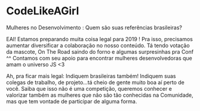 # CodeLikeAGirl
Mulheres no Desenvolvimento : Quem são suas referências brasileiras?

EAI! Estamos preparando muita coisa legal para 2019 ! Pra isso, precisamos aumentar diversificar a colaboração no nosso conteúdo.
Tá tendo votação da mascote, On The Road saindo do forno e algumas surpresinhas pra Conf ^^
Contamos com seu apoio para encontrar mulheres desenvolvedoras que amam o universo JS <3

Ah, pra ficar mais legal:
Indiquem brasileiras também!
Indiquem suas colegas de trabalho, de projeto...tá cheio de gente muito boa aí perto de você.
Saiba que isso não é uma competição, queremos conhecer e valorizar também as mulheres que não são tão conhecidas na Comunidade, mas que tem vontade de participar de alguma forma.
